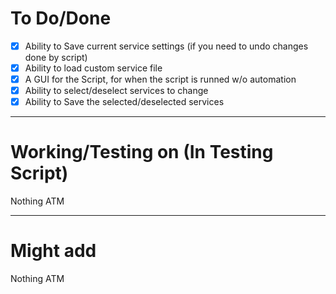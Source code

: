 # To Do/Done
- [X] Ability to Save current service settings (if you need to undo changes done by script)
- [X] Ability to load custom service file
- [X] A GUI for the Script, for when the script is runned w/o automation
- [X] Ability to select/deselect services to change
- [X] Ability to Save the selected/deselected services

-------------------------------------------------------------------------------------------------------------
# Working/Testing on (In Testing Script)
Nothing ATM

-------------------------------------------------------------------------------------------------------------
# Might add
Nothing ATM

